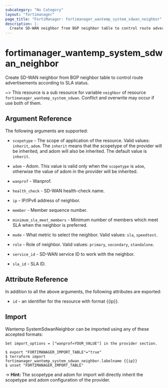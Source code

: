 ```yaml
---
subcategory: "No Category"
layout: "fortimanager"
page_title: "FortiManager: fortimanager_wantemp_system_sdwan_neighbor"
description: |-
  Create SD-WAN neighbor from BGP neighbor table to control route advertisements according to SLA status.
---
```


# fortimanager_wantemp_system_sdwan_neighbor
Create SD-WAN neighbor from BGP neighbor table to control route advertisements according to SLA status.

~> This resource is a sub resource for variable `neighbor` of resource `fortimanager_wantemp_system_sdwan`. Conflict and overwrite may occur if use both of them.



## Argument Reference


The following arguments are supported:

* `scopetype` - The scope of application of the resource. Valid values: `inherit`, `adom`. The `inherit` means that the scopetype of the provider will be inherited, and adom will also be inherited. The default value is `inherit`.
* `adom` - Adom. This value is valid only when the `scopetype` is `adom`, otherwise the value of adom in the provider will be inherited.
* `wanprof` - Wanprof.

* `health_check` - SD-WAN health-check name.
* `ip` - IP/IPv6 address of neighbor.
* `member` - Member sequence number.
* `minimum_sla_meet_members` - Minimum number of members which meet SLA when the neighbor is preferred.
* `mode` - What metric to select the neighbor. Valid values: `sla`, `speedtest`.

* `role` - Role of neighbor. Valid values: `primary`, `secondary`, `standalone`.

* `service_id` - SD-WAN service ID to work with the neighbor.
* `sla_id` - SLA ID.


## Attribute Reference

In addition to all the above arguments, the following attributes are exported:
* `id` - an identifier for the resource with format {{ip}}.

## Import

Wantemp SystemSdwanNeighbor can be imported using any of these accepted formats:
```
Set import_options = ["wanprof=YOUR_VALUE"] in the provider section.

$ export "FORTIMANAGER_IMPORT_TABLE"="true"
$ terraform import fortimanager_wantemp_system_sdwan_neighbor.labelname {{ip}}
$ unset "FORTIMANAGER_IMPORT_TABLE"
```
-> **Hint:** The scopetype and adom for import will directly inherit the scopetype and adom configuration of the provider.
